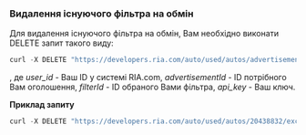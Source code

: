 ### Видалення існуючого фільтра на обмін

Для видалення існуючого фільтра на обмін, Вам необхідно виконати DELETE запит такого виду:
````javascript
curl -X DELETE "https://developers.ria.com/auto/used/autos/advertisementId/exchangeFilter/filterId?user_id=Ваш ID&api_key=c" -H "accept: application/json"`
`````
, де *user_id* - Ваш ID у системі RIA.com, *advertisementId* - ID потрібного Вам оголошення, *filterId* - ID обраного Вами фільтра, *api_key* - Ваш ключ.

**Приклад запиту**
````javascript
curl -X DELETE "https://developers.ria.com/auto/used/autos/20438832/exchangeFilter/2930510?user_id=7069830&api_key=YOUR_API_KEY" -H "accept: application/json"`
`````
